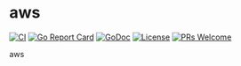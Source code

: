 # aws

[![CI](https://github.com/nortonlifelock/aws/workflows/CI/badge.svg)](https://github.com/nortonlifelock/aws/actions)
[![Go Report Card](https://goreportcard.com/badge/github.com/nortonlifelock/aws)](https://goreportcard.com/report/github.com/nortonlifelock/aws)
[![GoDoc](https://godoc.org/github.com/nortonlifelock/aws?status.svg)](https://pkg.go.dev/github.com/nortonlifelock/aws)
[![License](https://img.shields.io/badge/License-Apache%202.0-blue.svg)](https://opensource.org/licenses/Apache-2.0)
[![PRs Welcome](https://img.shields.io/badge/PRs-welcome-brightgreen.svg)](http://makeapullrequest.com)

aws
